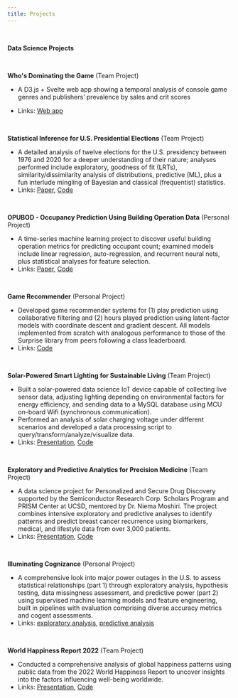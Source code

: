 ```yaml
---
title: Projects
---
```


<br>

**Data Science Projects**

<br>

**Who's Dominating the Game**&nbsp;(Team Project)

- A D3.js + Svelte web app showing a temporal analysis of console game genres and publishers’ prevalence by sales and crit scores 

- Links: [Web app](https://pndang.com/whos-dominating-the-game/)

<br>

**Statistical Inference for U.S. Presidential Elections**&nbsp;(Team Project)

- A detailed analysis of twelve elections for the U.S. presidency between 1976 and 2020 for a deeper understanding of their nature; analyses performed include exploratory, goodness of fit (LRTs), similarity/dissimilarity analysis of distributions, predictive (ML), plus a fun interlude mingling of Bayesian and classical (frequentist) statistics.
- Links: [Paper](https://drive.google.com/file/d/1Nb6aUoaOhqe_Ji_iF3Jy8Hdh--DIqRW9/view?usp=sharing), [Code](https://github.com/pndang/MATH189/tree/main/Project)

<br>

**OPUBOD - Occupancy Prediction Using Building Operation Data**&nbsp;(Personal Project)

- A time-series machine learning project to discover useful building operation metrics for predicting occupant count; examined models include linear regression, auto-regression, and recurrent neural nets, plus statistical analyses for feature selection.
- Links: [Paper](https://drive.google.com/file/d/12UL0OPQqbGY5ToGu8JEwggAvNMf-J9dB/view?usp=sharing), [Code](https://drive.google.com/drive/u/2/folders/1BKV3HpFd2YwQIse4YQVfUlbdYGo2A2DW)

<br>

**Game Recommender**&nbsp;(Personal Project)

- Developed game recommender systems for (1) play prediction using collaborative filtering and (2) hours played prediction using latent-factor models with coordinate descent and gradient descent. All models implemented from scratch with analogous performance to those of the Surprise library from peers following a class leaderboard.
- Links: [Code](https://github.com/pndang/CSE158/tree/main/assignment1)

<br>

**Solar-Powered Smart Lighting for Sustainable Living**&nbsp;(Team Project)

- Built a solar-powered data science IoT device capable of collecting live sensor data, adjusting lighting depending on environmental factors for energy efficiency, and sending data to a MySQL database using MCU on-board Wifi (synchronous communication).
- Performed an analysis of solar charging voltage under different scenarios and developed a data processing script to query/transform/analyze/visualize data.
- Links: [Presentation](https://drive.google.com/file/d/1i84thb4oJFo6m8DlrcVtT5NgY6UpFwib/view?usp=sharing), [Code](https://github.com/pndang/Intro_IoT)

<br>

**Exploratory and Predictive Analytics for Precision Medicine**&nbsp;(Team Project)

- A data science project for Personalized and Secure Drug Discovery supported by the Semiconductor Research Corp. Scholars Program and PRISM Center at UCSD, mentored by Dr. Niema Moshiri. The project combines intensive exploratory and predictive analyses to identify patterns and predict breast cancer recurrence using biomarkers, medical, and lifestyle data from over 3,000 patients.
- Links: [Presentation](https://drive.google.com/file/d/1nc5mEcg7l7X9UfgrfXRdljmFqs_-Ts2-/view?usp=sharing), [Code](https://github.com/pndang/Project_WHEL)

<br>

**Illuminating Cognizance**&nbsp;(Personal Project)

- A comprehensive look into major power outages in the U.S. to assess statistical relationships (part 1) through exploratory analysis, hypothesis testing, data missingness assessment, and predictive power (part 2) using supervised machine learning models and feature engineering, built in pipelines with evaluation comprising diverse accuracy metrics and cogent assessments.
- Links: [exploratory analysis](https://pndang.com/illuminating-cognizance/), [predictive analysis](https://pndang.com/illuminating-intelligence/)

<br>

**World Happiness Report 2022**&nbsp;(Team Project)

- Conducted a comprehensive analysis of global happiness patterns using public data from the 2022 World Happiness Report to uncover insights into the factors influencing well-being worldwide.
- Links: [Presentation](https://drive.google.com/file/d/1knuY3amFDd9kGk97F-VOOwfGwVajRGGE/view?usp=sharing), [Code](https://github.com/pndang/World_Happiness_Report_2022.git)